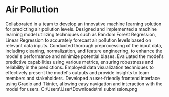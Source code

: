 # Air Pollution
Collaborated in a team to develop an innovative machine learning solution for predicting air pollution levels.
Designed and implemented a machine learning model utilizing techniques such as Random Forest Regression, Linear Regression to accurately forecast air pollution levels based on relevant data inputs.
Conducted thorough preprocessing of the input data, including cleaning, normalization, and feature engineering, to enhance the model's performance and minimize potential biases.
Evaluated the model's predictive capabilities using various metrics, ensuring robustness and reliability in the predictions.
Employed data visualization techniques to effectively present the model's outputs and provide insights to team members and stakeholders.
Developed a user-friendly frontend interface using Gradio and Tkinter, allowing easy navigation and interaction with the model for users.
C:\Users\User\Downloads\ml submission.png

